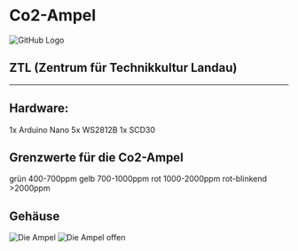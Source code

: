 # Co2-Ampel
![GitHub Logo](https://ztl.space/wp-content/uploads/2019/04/cropped-logo-e1555580182395.png)

## ZTL (Zentrum für Technikkultur Landau) 
*** 

## Hardware:
1x Arduino Nano
5x WS2812B
1x SCD30

## Grenzwerte für die Co2-Ampel
grün  400-700ppm
gelb  700-1000ppm
rot   1000-2000ppm
rot-blinkend >2000ppm

## Gehäuse
![Die Ampel](https://github.com/kemisolon/Co2-Ampel/blob/main/Doku/Ampel.jpg?raw=true?raw=true)
![Die Ampel offen](https://github.com/kemisolon/Co2-Ampel/blob/main/Doku/Ampel_offen.jpg?raw=true?raw=true)
